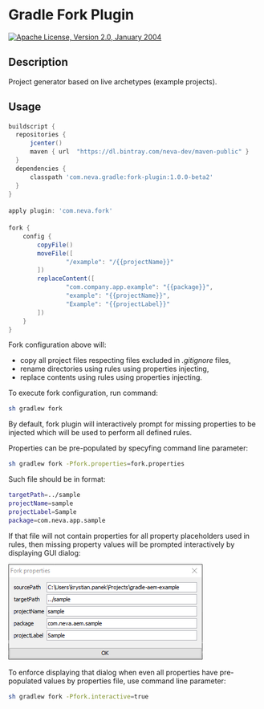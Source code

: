 # Gradle Fork Plugin

[![Apache License, Version 2.0, January 2004](https://img.shields.io/github/license/neva-dev/gradle-fork-plugin.svg?label=License)](http://www.apache.org/licenses/)

## Description

Project generator based on live archetypes (example projects).

## Usage

```groovy
buildscript {
  repositories {
      jcenter()
      maven { url  "https://dl.bintray.com/neva-dev/maven-public" }
  }
  dependencies {
      classpath 'com.neva.gradle:fork-plugin:1.0.0-beta2'
  }
}

apply plugin: 'com.neva.fork'

fork {
    config {
        copyFile()
        moveFile([
                "/example": "/{{projectName}}"
        ])
        replaceContent([
                "com.company.app.example": "{{package}}",
                "example": "{{projectName}}",
                "Example": "{{projectLabel}}"
        ])
    }
}
```

Fork configuration above will:

* copy all project files respecting files excluded in *.gitignore* files,
* rename directories using rules using properties injecting,
* replace contents using rules using properties injecting.

To execute fork configuration, run command:

```bash
sh gradlew fork
```

By default, fork plugin will interactively prompt for missing properties to be injected which will be used to perform all defined rules.

Properties can be pre-populated by specyfing command line parameter:

```bash
sh gradlew fork -Pfork.properties=fork.properties
```

Such file should be in format:

```bash
targetPath=../sample
projectName=sample
projectLabel=Sample
package=com.neva.app.sample
```

If that file will not contain properties for all property placeholders used in rules, then missing property values will be prompted interactively by displaying GUI dialog:

![Props Dialog](docs/props-dialog.png)

To enforce displaying that dialog when even all properties have pre-populated values by properties file, use command line parameter:

```bash
sh gradlew fork -Pfork.interactive=true
```
